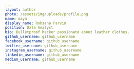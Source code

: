 ```yaml
---
layout: author
photo: /assets/img/uploads/profile.png
name: maya
display_name: Roksana Parvin
position: Data Analyst
bio: Bulletproof hacker passionate about leather clothes.
github_username: github_username
facebook_username: github_username
twitter_username: github_username
instagram_username: github_username
linkedin_username: github_username
medium_username: github_username
---
```





